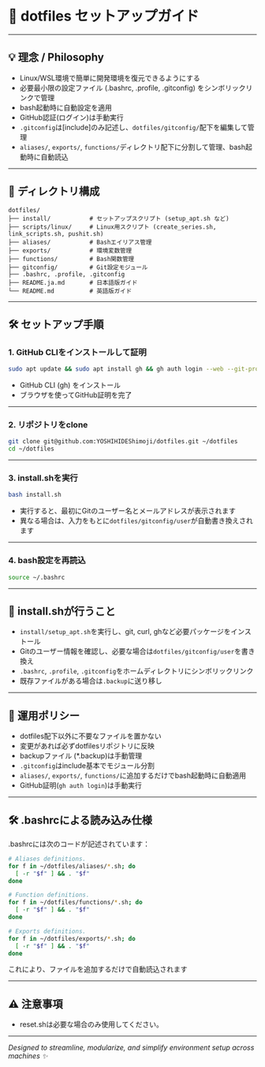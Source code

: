 # 🚀 dotfiles セットアップガイド

---

## 💡 理念 / Philosophy

- Linux/WSL環境で簡単に開発環境を復元できるようにする
- 必要最小限の設定ファイル (.bashrc, .profile, .gitconfig) をシンボリックリンクで管理
- bash起動時に自動設定を適用
- GitHub認証(ログイン)は手動実行
- `.gitconfig`は[include]のみ記述し、`dotfiles/gitconfig/`配下を編集して管理
- `aliases/`, `exports/`, `functions/`ディレクトリ配下に分割して管理、bash起動時に自動読込

---

## 📂 ディレクトリ構成

```plaintext
dotfiles/
├── install/           # セットアップスクリプト (setup_apt.sh など)
├── scripts/linux/     # Linux用スクリプト (create_series.sh, link_scripts.sh, pushit.sh)
├── aliases/           # Bashエイリアス管理
├── exports/           # 環境変数管理
├── functions/         # Bash関数管理
├── gitconfig/         # Git設定モジュール
├── .bashrc, .profile, .gitconfig
├── README.ja.md       # 日本語版ガイド
└── README.md          # 英語版ガイド
```

---

## 🛠️ セットアップ手順

### 1. GitHub CLIをインストールして証明

```bash
sudo apt update && sudo apt install gh && gh auth login --web --git-protocol ssh
```

- GitHub CLI (gh) をインストール
- ブラウザを使ってGitHub証明を完了

---

### 2. リポジトリをclone

```bash
git clone git@github.com:YOSHIHIDEShimoji/dotfiles.git ~/dotfiles
cd ~/dotfiles
```

---

### 3. install.shを実行

```bash
bash install.sh
```

- 実行すると、最初にGitのユーザー名とメールアドレスが表示されます
- 異なる場合は、入力をもとに`dotfiles/gitconfig/user`が自動書き換えされます

---

### 4. bash設定を再読込

```bash
source ~/.bashrc
```

---

## 📜 install.shが行うこと

- `install/setup_apt.sh`を実行し、git, curl, ghなど必要パッケージをインストール
- Gitのユーザー情報を確認し、必要な場合は`dotfiles/gitconfig/user`を書き換え
- `.bashrc`, `.profile`, `.gitconfig`をホームディレクトリにシンボリックリンク
- 既存ファイルがある場合は`.backup`に送り移し

---

## 📖 運用ポリシー

- dotfiles配下以外に不要なファイルを置かない
- 変更があれば必ずdotfilesリポジトリに反映
- backupファイル (\*.backup)は手動管理
- `.gitconfig`はinclude基本でモジュール分割
- `aliases/`, `exports/`, `functions/`に追加するだけでbash起動時に自動適用
- GitHub証明(`gh auth login`)は手動実行

---

## 🛠️ .bashrcによる読み込み仕様

.bashrcには次のコードが記述されています：

```bash
# Aliases definitions.
for f in ~/dotfiles/aliases/*.sh; do
  [ -r "$f" ] && . "$f"
done

# Function definitions.
for f in ~/dotfiles/functions/*.sh; do
  [ -r "$f" ] && . "$f"
done

# Exports definitions.
for f in ~/dotfiles/exports/*.sh; do
  [ -r "$f" ] && . "$f"
done
```

これにより、ファイルを追加するだけで自動読込されます

---

## ⚠️ 注意事項

- reset.shは必要な場合のみ使用してください。

---

*Designed to streamline, modularize, and simplify environment setup across machines ✨*

